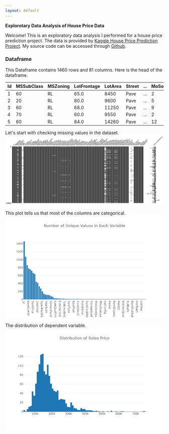 ```yaml
---
layout: default
---
```


**Explorotary Data Analysis of House Price Data**

Welcome! This is an exploratory data analysis I performed for a house price prediction project. The data is provided by [Kaggle House Price Prediction Project](https://www.kaggle.com/c/house-prices-advanced-regression-techniques). My source code can be accessed through [Github](https://github.com/Jianwei-Bao/HousePricePrediction).
<!-- and, _italic_, or ~~strikethrough~~. --> 



### [](#header-3)Dataframe

This Dataframe contains 1460 rows and 81 columns. Here is the head of the dataframe.

|Id| MSSubClass| MSZoning| LotFrontage| LotArea|	Street|	...| MoSold|	YrSold| SaleType|	SaleCondition|	SalePrice|
|:-|:----------|:--------|:-----------|:-------|:------|:---|:------|:------|:--------|:-------------|:---------|
|	1|         60|	      RL|        65.0|    8450|   Pave|	...|      2|   2008|	      WD|	       Normal|    208500|
|	2|         20|       RL|        80.0|    9600|   Pave|	...|      5|   2007|	      WD|	       Normal|    181500|
|	3|         60|       RL|        68.0|   11250|   Pave|	...|	     9|   2008|       WD|	       Normal|	   223500|
| 4|         70|       RL|        60.0|    9550|   Pave|	...|      2|   2006|       WD|	      Abnorml|    140000|
|	5|         60|	      RL|        84.0|   14260|   Pave|	...|     12|   2008|       WD|       Normal	|    250000|



Let's start with checking missing values in the dataset.
![](https://github.com/Jianwei-Bao/HousePricePrediction/blob/master/Part%201%20plotly%20graphs/msno.png?raw=true)

This plot tells us that most of the columns are categorical.
![](https://github.com/Jianwei-Bao/HousePricePrediction/blob/master/Part%201%20plotly%20graphs/newplot%20(1).png?raw=true)

The distribution of dependent variable.
![](https://github.com/Jianwei-Bao/HousePricePrediction/blob/master/Part%201%20plotly%20graphs/newplot.png?raw=true)


![]()

![]()
![]()
![]()
![]()


